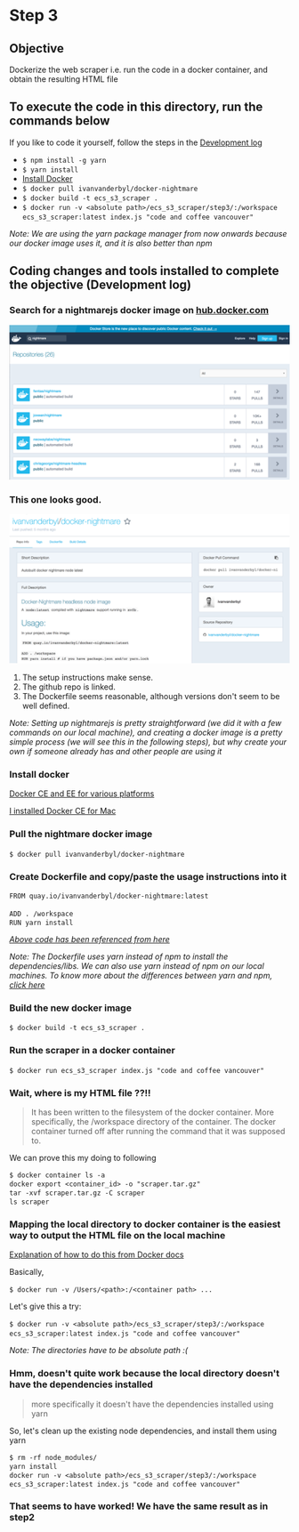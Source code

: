 # Step 3

## Objective
Dockerize the web scraper i.e. run the code in a docker container, and obtain the resulting HTML file

## To execute the code in this directory, run the commands below
If you like to code it yourself, follow the steps in the [Development log](README.md#coding-changes-and-tools-installed-to-complete-the-objective-development-log)
* ```$ npm install -g yarn```
* ```$ yarn install```
* [Install Docker](https://www.docker.com/get-docker)
* ```$ docker pull ivanvanderbyl/docker-nightmare```
* ```$ docker build -t ecs_s3_scraper .```
* ```$ docker run -v <absolute path>/ecs_s3_scraper/step3/:/workspace ecs_s3_scraper:latest index.js "code and coffee vancouver"```

*Note: We are using the yarn package manager from now onwards because our docker image uses it, and it is also better than npm*

## Coding changes and tools installed to complete the objective (Development log)

### Search for a nightmarejs docker image on [hub.docker.com](https://hub.docker.com)
![Searching for nightmare on hub.doker.com](images/searching_for_nightmare_on_docker_hub.png)


### This one looks good.
![ivanvanderbyl/docker-nightmare docker image](images/ivanvanderbyl_docker-nightmare.png)
1. The setup instructions make sense.
2. The github repo is linked.
3. The Dockerfile seems reasonable, although versions don't seem to be well defined.

*Note: Setting up nightmarejs is pretty straightforward (we did it with a few commands on our local machine), and creating a docker image is a pretty simple process (we will see this in the following steps), but why create your own if someone already has and other people are using it*


### Install docker
[Docker CE and EE for various platforms](https://www.docker.com/get-docker)

[I installed Docker CE for Mac](https://store.docker.com/search?type=edition&offering=community)


### Pull the nightmare docker image
```$ docker pull ivanvanderbyl/docker-nightmare ```


### Create Dockerfile and copy/paste the usage instructions into it
```
FROM quay.io/ivanvanderbyl/docker-nightmare:latest

ADD . /workspace
RUN yarn install
```
[*Above code has been referenced from here*](https://hub.docker.com/r/ivanvanderbyl/docker-nightmare/)

*Note: The Dockerfile uses yarn instead of npm to install the dependencies/libs. We can also use yarn instead of npm on our local machines. To know more about the differences between yarn and npm, [click here](https://www.sitepoint.com/yarn-vs-npm/)*


### Build the new docker image
```$ docker build -t ecs_s3_scraper . ```


### Run the scraper in a docker container
```$ docker run ecs_s3_scraper index.js "code and coffee vancouver" ```


### Wait, where is my HTML file ??!!
> It has been written to the filesystem of the docker container.
> More specifically, the /workspace directory of the container.
> The docker container turned off after running the command that it was supposed to.

We can prove this my doing to following
```
$ docker container ls -a
docker export <container_id> -o "scraper.tar.gz"
tar -xvf scraper.tar.gz -C scraper
ls scraper
```


### Mapping the local directory to docker container is the easiest way to output the HTML file on the local machine
[Explanation of how to do this from Docker docs](https://docs.docker.com/engine/tutorials/dockervolumes/#mount-a-host-directory-as-a-data-volume)

Basically,

```$ docker run -v /Users/<path>:/<container path> ... ```

Let's give this a try:

```$ docker run -v <absolute path>/ecs_s3_scraper/step3/:/workspace ecs_s3_scraper:latest index.js "code and coffee vancouver" ```

*Note: The directories have to be absolute path :(*


### Hmm, doesn't quite work because the local directory doesn't have the dependencies installed
> more specifically it doesn't have the dependencies installed using yarn

So, let's clean up the existing node dependencies, and install them using yarn
```
$ rm -rf node_modules/
yarn install
docker run -v <absolute path>/ecs_s3_scraper/step3/:/workspace ecs_s3_scraper:latest index.js "code and coffee vancouver"
```


### That seems to have worked! We have the same result as in step2
